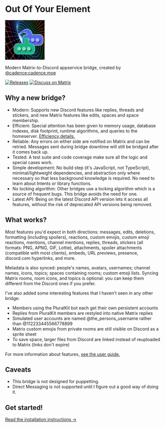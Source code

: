 # Out Of Your Element

<img src="docs/img/icon.png" height="128" width="128">

Modern Matrix-to-Discord appservice bridge, created by [@cadence:cadence.moe](https://matrix.to/#/@cadence:cadence.moe)

[![Releases](https://img.shields.io/gitea/v/release/cadence/out-of-your-element?gitea_url=https%3A%2F%2Fgitdab.com&style=plastic&color=green)](https://gitdab.com/cadence/out-of-your-element/releases) [![Discuss on Matrix](https://img.shields.io/badge/discuss-%23out--of--your--element-white?style=plastic)](https://matrix.to/#/#out-of-your-element:cadence.moe)

## Why a new bridge?

* Modern: Supports new Discord features like replies, threads and stickers, and new Matrix features like edits, spaces and space membership.
* Efficient: Special attention has been given to memory usage, database indexes, disk footprint, runtime algorithms, and queries to the homeserver. [Efficiency details.](https://gitdab.com/cadence/out-of-your-element/src/branch/main/docs/developer-orientation.md)
* Reliable: Any errors on either side are notified on Matrix and can be retried. Messages sent during bridge downtime will still be bridged after it comes back up.
* Tested: A test suite and code coverage make sure all the logic and special cases work.
* Simple development: No build step (it's JavaScript, not TypeScript), minimal/lightweight dependencies, and abstraction only where necessary so that less background knowledge is required. No need to learn about Intents or library functions.
* No locking algorithm: Other bridges use a locking algorithm which is a source of frequent bugs. This bridge avoids the need for one.
* Latest API: Being on the latest Discord API version lets it access all features, without the risk of deprecated API versions being removed.

## What works?

Most features you'd expect in both directions: messages, edits, deletions, formatting (including spoilers), reactions, custom emojis, custom emoji reactions, mentions, channel mentions, replies, threads, stickers (all formats: PNG, APNG, GIF, Lottie), attachments, spoiler attachments (compatible with most clients), embeds, URL previews, presence, discord.com hyperlinks, and more.

Metadata is also synced: people's names, avatars, usernames; channel names, icons, topics; spaces containing rooms; custom emoji lists. Syncing Matrix rooms, room icons, and topics is optional: you can keep them different from the Discord ones if you prefer.

I've also added some interesting features that I haven't seen in any other bridge:

* Members using the PluralKit bot each get their own persistent accounts
* Replies from PluralKit members are restyled into native Matrix replies
* Simulated user accounts are named @the_persons_username rather than @112233445566778899
* Matrix custom emojis from private rooms are still visible on Discord as a sprite sheet
* To save space, larger files from Discord are linked instead of reuploaded to Matrix (links don't expire)

For more information about features, [see the user guide.](https://gitdab.com/cadence/out-of-your-element/src/branch/main/docs/user-guide.md)

## Caveats

* This bridge is not designed for puppetting.
* Direct Messaging is not supported until I figure out a good way of doing it.

## Get started!

[Read the installation instructions →](https://gitdab.com/cadence/out-of-your-element/src/branch/main/docs/get-started.md)
